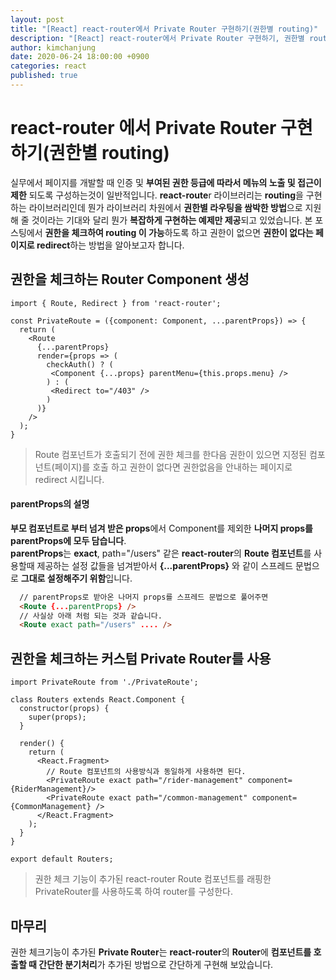 ```yaml
---
layout: post
title: "[React] react-router에서 Private Router 구현하기(권한별 routing)"
description: "[React] react-router에서 Private Router 구현하기, 권한별 routing 메뉴 구현"
author: kimchanjung
date: 2020-06-24 18:00:00 +0900
categories: react
published: true
---
```


# react-router 에서 Private Router 구현하기(권한별 routing)
실무에서 페이지를 개발할 때 인증 및 **부여된 권한 등급에 따라서 메뉴의 노출 및 접근이 제한** 되도록 구성하는것이 일반적입니다. **react-route**r 라이브러리는 **routing**을 구현하는 라이브러리인데 뭔가 라이브러리 차원에서 **권한별 라우팅을 쌈박한 방법**으로 지원해 줄 것이라는 기대와 달리 뭔가 **복잡하게 구현하는 예제만 제공**되고 있었습니다. 본 포스팅에서 **권한을 체크하여 routing 이 가능**하도록 하고 권한이 없으면 **권한이 없다는 페이지로 redirect**하는 방법을 알아보고자 합니다.


## 권한을 체크하는 Router Component 생성
```react
import { Route, Redirect } from 'react-router';

const PrivateRoute = ({component: Component, ...parentProps}) => {
  return (
    <Route
      {...parentProps}
      render={props => (
        checkAuth() ? (
         <Component {...props} parentMenu={this.props.menu} />
        ) : (
         <Redirect to="/403" />
        )
      )}
    />
  );
}
```
> Route 컴포넌트가 호출되기 전에 권한 체크를 한다음 권한이 있으면 지정된 컴포넌트(페이지)를 호출 하고 권한이 없다면 권한없음을 안내하는 페이지로 redirect 시킵니다.  

#### parentProps의 설명
**부모 컴포넌트로 부터 넘겨 받은 props**에서 Component를 제외한 **나머지 props를 parentProps에 모두 담습니다**.   
**parentProps**는 **exact**, path="/users" 같은 **react-router**의 **Route 컴포넌트**를 사용할때 제공하는 설정 값들을 넘겨받아서 **{...parentProps}** 와 같이 스프레드 문법으로 **그대로 설정해주기 위함**입니다.  
```html
  // parentProps로 받아온 나머지 props를 스프레드 문법으로 풀어주면
  <Route {...parentProps} />
  // 사실상 아래 처럼 되는 것과 같습니다.
  <Route exact path="/users" .... />
```

## 권한을 체크하는 커스텀 Private Router를 사용
```react
import PrivateRoute from './PrivateRoute';

class Routers extends React.Component {
  constructor(props) {
    super(props);
  }

  render() {
    return (
      <React.Fragment>
        // Route 컴포넌트의 사용방식과 동일하게 사용하면 된다.
        <PrivateRoute exact path="/rider-management" component={RiderManagement}/>
        <PrivateRoute exact path="/common-management" component={CommonManagement} />
      </React.Fragment>
    );
  }
}

export default Routers;
```
> 권한 체크 기능이 추가된 react-router Route 컴포넌트를 래핑한 PrivateRouter를 사용하도록 하여 router를 구성한다. 

## 마무리
권한 체크기능이 추가된 **Private Router**는 **react-router**의 **Router**에 **컴포넌트를 호출할 때 간단한 분기처리**가 추가된 방법으로 간단하게 구현해 보았습니다.